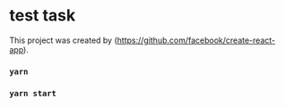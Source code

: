# test task

This project was created by (https://github.com/facebook/create-react-app).

### `yarn`
### `yarn start`




